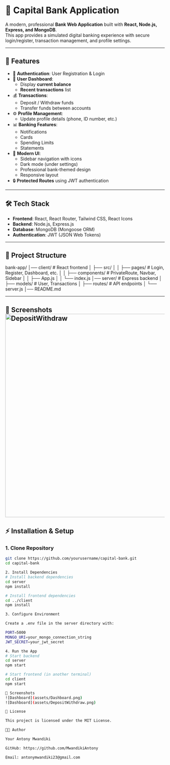 
# 🏦 Capital Bank Application

A modern, professional **Bank Web Application** built with **React, Node.js, Express, and MongoDB**.  
This app provides a simulated digital banking experience with secure login/register, transaction management, and profile settings.

---

## 🚀 Features

- 🔐 **Authentication**: User Registration & Login  
- 👤 **User Dashboard**:
  - Display **current balance**
  - **Recent transactions** list
- 💰 **Transactions**:
  - Deposit / Withdraw funds
  - Transfer funds between accounts
- ⚙️ **Profile Management**:
  - Update profile details (phone, ID number, etc.)
- 📊 **Banking Features**:
  - Notifications
  - Cards
  - Spending Limits
  - Statements
- 🎨 **Modern UI**:
  - Sidebar navigation with icons
  - Dark mode (under settings)
  - Professional bank-themed design
  - Responsive layout
- 🔒 **Protected Routes** using JWT authentication

---

## 🛠️ Tech Stack

- **Frontend**: React, React Router, Tailwind CSS, React Icons  
- **Backend**: Node.js, Express.js  
- **Database**: MongoDB (Mongoose ORM)  
- **Authentication**: JWT (JSON Web Tokens)  

---

## 📂 Project Structure



bank-app/
│── client/ # React frontend
│ ├── src/
│ │ ├── pages/ # Login, Register, Dashboard, etc.
│ │ ├── components/ # PrivateRoute, Navbar, Sidebar
│ │ ├── App.js
│ │ └── index.js
│── server/ # Express backend
│ ├── models/ # User, Transactions
│ ├── routes/ # API endpoints
│ └── server.js
│── README.md

------
📸 Screenshots
<img width="1356" height="642" alt="DepositWithdraw" src="https://github.com/user-attachments/assets/c7150206-8787-4d2f-9853-44d4cd237847" />
---

## ⚡ Installation & Setup

### 1. Clone Repository
```bash
git clone https://github.com/yourusername/capital-bank.git
cd capital-bank

2. Install Dependencies
# Install backend dependencies
cd server
npm install

# Install frontend dependencies
cd ../client
npm install

3. Configure Environment

Create a .env file in the server directory with:

PORT=5000
MONGO_URI=your_mongo_connection_string
JWT_SECRET=your_jwt_secret

4. Run the App
# Start backend
cd server
npm start

# Start frontend (in another terminal)
cd client
npm start

📸 Screenshots
![Dashboard](assets/Dashboard.png)
![Dashboard](assets/DepositWithdraw.png)

📜 License

This project is licensed under the MIT License.

👨‍💻 Author

Your Antony Mwandiki

GitHub: https://github.com/MwandikiAntony

Email: antonymwandiki23@gmail.com



